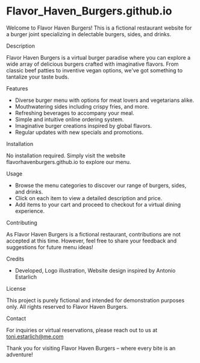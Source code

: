 # Flavor_Haven_Burgers.github.io
Welcome to Flavor Haven Burgers! This is a fictional restaurant website for a burger joint specializing in delectable burgers, sides, and drinks.

Description

Flavor Haven Burgers is a virtual burger paradise where you can explore a wide array of delicious burgers crafted with imaginative flavors. From classic beef patties to inventive vegan options, we've got something to tantalize your taste buds.

Features

- Diverse burger menu with options for meat lovers and vegetarians alike.
- Mouthwatering sides including crispy fries, and more.
- Refreshing beverages to accompany your meal.
- Simple and intuitive online ordering system.
- Imaginative burger creations inspired by global flavors.
- Regular updates with new specials and promotions.

Installation

No installation required. Simply visit the website flavorhavenburgers.github.io to explore our menu.

Usage

- Browse the menu categories to discover our range of burgers, sides, and drinks.
- Click on each item to view a detailed description and price.
- Add items to your cart and proceed to checkout for a virtual dining experience.

Contributing

As Flavor Haven Burgers is a fictional restaurant, contributions are not accepted at this time. However, feel free to share your feedback and suggestions for future menu ideas!

Credits

- Developed, Logo illustration, Website design inspired by Antonio Estarlich

License

This project is purely fictional and intended for demonstration purposes only. All rights reserved to Flavor Haven Burgers.

Contact

For inquiries or virtual reservations, please reach out to us at toni.estarlich@me.com

Thank you for visiting Flavor Haven Burgers – where every bite is an adventure!

